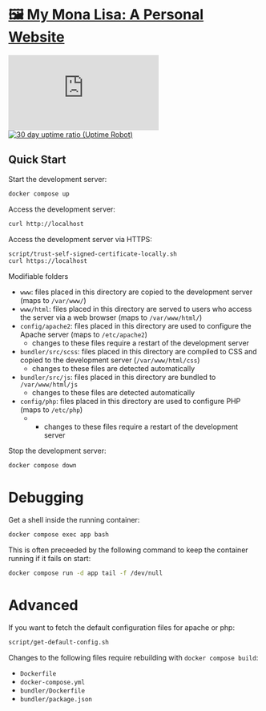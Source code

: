 # [🖼 My Mona Lisa: A Personal Website](https://rmsy.me) 
[![Mozilla HTTP Observatory Grade](https://img.shields.io/mozilla-observatory/grade-score/rmsy.me?publish)](https://observatory.mozilla.org/analyze/rmsy.me) [![30 day uptime ratio (Uptime Robot)](https://img.shields.io/uptimerobot/ratio/30/m784796051-da0b2757e43473b1f9d676b0)](https://stats.uptimerobot.com/KjJ317wYaG)

## Quick Start

Start the development server:

```bash
docker compose up
```

Access the development server:

```bash
curl http://localhost
```

Access the development server via HTTPS:

```bash
script/trust-self-signed-certificate-locally.sh
curl https://localhost
```

Modifiable folders
* `www`: files placed in this directory are copied to the development server (maps to `/var/www/`)
* `www/html`: files placed in this directory are served to users who access the server via a web browser (maps to `/var/www/html/`)
* `config/apache2`: files placed in this directory are used to configure the Apache server (maps to `/etc/apache2`)
    * changes to these files require a restart of the development server
* `bundler/src/scss`: files placed in this directory are compiled to CSS and copied to the development server (`/var/www/html/css`)
    * changes to these files are detected automatically
* `bundler/src/js`: files placed in this directory are bundled to `/var/www/html/js`
    * changes to these files are detected automatically
* `config/php`: files placed in this directory are used to configure PHP (maps to `/etc/php`)
  * * changes to these files require a restart of the development server

Stop the development server:

```bash
docker compose down
```

# Debugging

Get a shell inside the running container:

```bash
docker compose exec app bash
```

This is often preceeded by the following command to keep the container running if it fails on start:

```bash
docker compose run -d app tail -f /dev/null
```

# Advanced

If you want to fetch the default configuration files for apache or php:

```bash
script/get-default-config.sh
```

Changes to the following files require rebuilding with `docker compose build`:
* `Dockerfile`
* `docker-compose.yml`
* `bundler/Dockerfile`
* `bundler/package.json`
